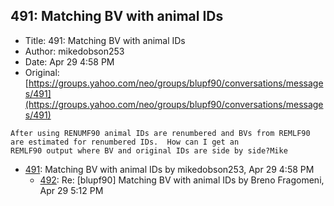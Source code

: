 ## 491: Matching BV with animal IDs

- Title: 491: Matching BV with animal IDs
- Author: mikedobson253
- Date: Apr 29 4:58 PM
- Original: [https://groups.yahoo.com/neo/groups/blupf90/conversations/messages/491](https://groups.yahoo.com/neo/groups/blupf90/conversations/messages/491)

```
After using RENUMF90 animal IDs are renumbered and BVs from REMLF90 are estimated for renumbered IDs.  How can I get an
REMLF90 output where BV and original IDs are side by side?Mike
```

- [491](0491.md): Matching BV with animal IDs by mikedobson253, Apr 29 4:58 PM
    - [492](0492.md): Re: [blupf90] Matching BV with animal IDs by Breno Fragomeni, Apr 29 5:12 PM
